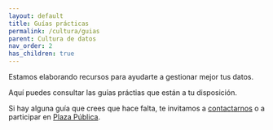 ```yaml
---
layout: default
title: Guías prácticas
permalink: /cultura/guias
parent: Cultura de datos
nav_order: 2
has_children: true
---
```


<div class="nonfooter text-justify ">

  <p>Estamos elaborando recursos para ayudarte a gestionar mejor tus datos.</p>

  <p>Aquí puedes consultar las guías práctias que están a tu disposición.</p>
  
  <p>Si hay alguna guía que crees que hace falta, te invitamos a <a href="https://gobcdmx.github.io/politicadedatos/contact/"> contactarnos</a> o a participar en <a href="https://plazapublica.cdmx.gob.mx/assemblies/mesa-datos/f/46/">Plaza Pública</a>.</p>

</div>
